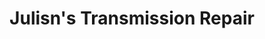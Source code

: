 ---
title: "Julisn's Transmission Repair"
url: /amarillo/julisns-transmission-repair/
shop: car repair
---